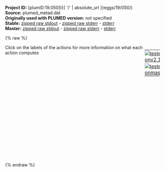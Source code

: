 **Project ID:** [plumID:19.050]({{ '/' | absolute_url }}eggs/19/050/)  
**Source:** plumed_metad.dat  
**Originally used with PLUMED version:** not specified  
**Stable:** [zipped raw stdout](plumed_metad.dat.plumed.stdout.txt.zip) - [zipped raw stderr](plumed_metad.dat.plumed.stderr.txt.zip) - [stderr](plumed_metad.dat.plumed.stderr)  
**Master:** [zipped raw stdout](plumed_metad.dat.plumed_master.stdout.txt.zip) - [zipped raw stderr](plumed_metad.dat.plumed_master.stderr.txt.zip) - [stderr](plumed_metad.dat.plumed_master.stderr)  

{% raw %}
<div style="width: 100%; float:left">
<div style="width: 90%; float:left" id="value_details_data/plumed_metad.dat"> Click on the labels of the actions for more information on what each action computes </div>
<div style="width: 10%; float:left"><table><tr><td style="padding:1px"><a href="plumed_metad.dat.plumed.stderr"><img src="https://img.shields.io/badge/v2.10-passing-green.svg" alt="tested onv2.10" /></a></td></tr><tr><td style="padding:1px"><a href="plumed_metad.dat.plumed_master.stderr"><img src="https://img.shields.io/badge/master-passing-green.svg" alt="tested onmaster" /></a></td></tr></table></div></div>
<pre style="width=97%;">
<span style="color:blue" class="comment"># The two lines below instruct PLUMED to calculate the distance between</span>
<span style="color:blue" class="comment"># the adsorbate and the isosurface.  Notice how, as discussed in the main text,</span>
<span style="color:blue" class="comment"># only a subset of the atoms in the membrane are used when we calculate the</span>
<span style="color:blue" class="comment"># density as this reduces the computational expense.</span>
<span id="data/plumed_metad.datdefcont_short"><b name="data/plumed_metad.datcont" onclick='showPath("data/plumed_metad.dat","data/plumed_metad.datcont","data/plumed_metad.datcont","black")'>cont</b><span style="display:none;" id="data/plumed_metad.datcont">The DISTANCE_FROM_CONTOUR action with label <b>cont</b> calculates the following quantities:<table  align="center" frame="void" width="95%" cellpadding="5%"><tr><td width="5%"><b> Quantity </b>  </td><td width="5%"><b> Type </b>  </td><td><b> Description </b> </td></tr><tr><td width="5%">cont.thickness</td><td width="5%"><font color="black">scalar</font></td><td>the distance between the two contours on the line from the reference atom</td></tr><tr><td width="5%">cont.dist1</td><td width="5%"><font color="black">scalar</font></td><td>the distance between the reference atom and the nearest contour</td></tr><tr><td width="5%">cont.dist2</td><td width="5%"><font color="black">scalar</font></td><td>the distance between the reference atom and the other contour</td></tr><tr><td width="5%">cont.qdist</td><td width="5%"><font color="black">scalar</font></td><td>the differentiable (squared) distance between the two contours (see above)</td></tr></table></span>: <span class="plumedtooltip" style="color:green">DISTANCE_FROM_CONTOUR<span class="right">Calculate the perpendicular distance from a Willard-Chandler dividing surface. This action has <a class="toggler" href='javascript:;' onclick='toggleDisplay("data/plumed_metad.datdefcont");'>hidden defaults</a>. <a href="https://www.plumed.org/doc-master/user-doc/html/_d_i_s_t_a_n_c_e__f_r_o_m__c_o_n_t_o_u_r.html">More details</a><i></i></span></span> ...
  <span class="plumedtooltip">POSITIONS<span class="right">the positions of the atoms that we are calculating the contour from<i></i></span></span>=2-2400:12,10-2400:12 <span class="plumedtooltip">ATOM<span class="right">The atom whose perpendicular distance we are calculating from the contour<i></i></span></span>=2413 <span class="plumedtooltip">BANDWIDTH<span class="right">the bandwidths for kernel density esimtation<i></i></span></span>=3.0,3.0,3.0 <span class="plumedtooltip">DIR<span class="right">the direction perpendicular to the contour that you are looking for<i></i></span></span>=z <span class="plumedtooltip">CONTOUR<span class="right">the value we would like for the contour<i></i></span></span>=0.42
...
</span><span id="data/plumed_metad.datdefcont_long" style="display:none;"><b name="data/plumed_metad.datcont" onclick='showPath("data/plumed_metad.dat","data/plumed_metad.datcont","data/plumed_metad.datcont","black")'>cont</b>: <span class="plumedtooltip" style="color:green">DISTANCE_FROM_CONTOUR<span class="right">Calculate the perpendicular distance from a Willard-Chandler dividing surface. This action uses the <a class="toggler" href='javascript:;' onclick='toggleDisplay("data/plumed_metad.datdefcont");'>defaults shown here</a>. <a href="https://www.plumed.org/doc-master/user-doc/html/_d_i_s_t_a_n_c_e__f_r_o_m__c_o_n_t_o_u_r.html">More details</a><i></i></span></span> ...
  <span class="plumedtooltip">POSITIONS<span class="right">the positions of the atoms that we are calculating the contour from<i></i></span></span>=2-2400:12,10-2400:12 <span class="plumedtooltip">ATOM<span class="right">The atom whose perpendicular distance we are calculating from the contour<i></i></span></span>=2413 <span class="plumedtooltip">BANDWIDTH<span class="right">the bandwidths for kernel density esimtation<i></i></span></span>=3.0,3.0,3.0 <span class="plumedtooltip">DIR<span class="right">the direction perpendicular to the contour that you are looking for<i></i></span></span>=z <span class="plumedtooltip">CONTOUR<span class="right">the value we would like for the contour<i></i></span></span>=0.42
 <span class="plumedtooltip">KERNEL<span class="right"> the kernel function you are using<i></i></span></span>=GAUSSIAN <span class="plumedtooltip">CUTOFF<span class="right"> the cutoff at which to stop evaluating the kernel functions is set equal to sqrt(2*x)*bandwidth in each direction where x is this number<i></i></span></span>=6.25 <span class="plumedtooltip">TOLERANCE<span class="right"> this parameter is used to manage periodic boundary conditions<i></i></span></span>=0.1
...
</span><span style="color:blue" class="comment"># This command instructs PLUMED to construct a metadynamics bias that is a</span>
<span style="color:blue" class="comment"># function of the CV that is used in the main text.  In order to reduce the</span>
<span style="color:blue" class="comment"># computational expense this bias is stored on a grid.  Furthermore, adaptive</span>
<span style="color:blue" class="comment"># hills are used to ensure faster convergence of the final free energy surface</span>
<span id="data/plumed_metad.datdefmm_short"><b name="data/plumed_metad.datmm" onclick='showPath("data/plumed_metad.dat","data/plumed_metad.datmm","data/plumed_metad.datmm","black")'>mm</b><span style="display:none;" id="data/plumed_metad.datmm">The METAD action with label <b>mm</b> calculates the following quantities:<table  align="center" frame="void" width="95%" cellpadding="5%"><tr><td width="5%"><b> Quantity </b>  </td><td width="5%"><b> Type </b>  </td><td><b> Description </b> </td></tr><tr><td width="5%">mm.bias</td><td width="5%"><font color="black">scalar</font></td><td>the instantaneous value of the bias potential</td></tr></table></span>: <span class="plumedtooltip" style="color:green">METAD<span class="right">Used to performed metadynamics on one or more collective variables. This action has <a class="toggler" href='javascript:;' onclick='toggleDisplay("data/plumed_metad.datdefmm");'>hidden defaults</a>. <a href="https://www.plumed.org/doc-master/user-doc/html/_m_e_t_a_d.html">More details</a><i></i></span></span> ...
  <span class="plumedtooltip">ARG<span class="right">the labels of the scalars on which the bias will act<i></i></span></span>=<b name="data/plumed_metad.datcont">cont.qdist</b> <span class="plumedtooltip">SIGMA<span class="right">the widths of the Gaussian hills<i></i></span></span>=0.5 <span class="plumedtooltip">HEIGHT<span class="right">the heights of the Gaussian hills<i></i></span></span>=1.3 <span class="plumedtooltip">PACE<span class="right">the frequency for hill addition<i></i></span></span>=100 <span class="plumedtooltip">BIASFACTOR<span class="right">use well tempered metadynamics and use this bias factor<i></i></span></span>=25 <span class="plumedtooltip">TEMP<span class="right">the system temperature - this is only needed if you are doing well-tempered metadynamics<i></i></span></span>=325
  <span class="plumedtooltip">GRID_MIN<span class="right">the lower bounds for the grid<i></i></span></span>=-15.0 <span class="plumedtooltip">GRID_MAX<span class="right">the upper bounds for the grid<i></i></span></span>=100.0 <span class="plumedtooltip">GRID_BIN<span class="right">the number of bins for the grid<i></i></span></span>=115000
  <span class="plumedtooltip">ADAPTIVE<span class="right">use a geometric (=GEOM) or diffusion (=DIFF) based hills width scheme<i></i></span></span>=GEOM <span class="plumedtooltip">SIGMA_MIN<span class="right">the lower bounds for the sigmas (in CV units) when using adaptive hills<i></i></span></span>=0.05 <span class="plumedtooltip">SIGMA_MAX<span class="right">the upper bounds for the sigmas (in CV units) when using adaptive hills<i></i></span></span>=6.00
...
</span><span id="data/plumed_metad.datdefmm_long" style="display:none;"><b name="data/plumed_metad.datmm" onclick='showPath("data/plumed_metad.dat","data/plumed_metad.datmm","data/plumed_metad.datmm","black")'>mm</b>: <span class="plumedtooltip" style="color:green">METAD<span class="right">Used to performed metadynamics on one or more collective variables. This action uses the <a class="toggler" href='javascript:;' onclick='toggleDisplay("data/plumed_metad.datdefmm");'>defaults shown here</a>. <a href="https://www.plumed.org/doc-master/user-doc/html/_m_e_t_a_d.html">More details</a><i></i></span></span> ...
  <span class="plumedtooltip">ARG<span class="right">the labels of the scalars on which the bias will act<i></i></span></span>=<b name="data/plumed_metad.datcont">cont.qdist</b> <span class="plumedtooltip">SIGMA<span class="right">the widths of the Gaussian hills<i></i></span></span>=0.5 <span class="plumedtooltip">HEIGHT<span class="right">the heights of the Gaussian hills<i></i></span></span>=1.3 <span class="plumedtooltip">PACE<span class="right">the frequency for hill addition<i></i></span></span>=100 <span class="plumedtooltip">BIASFACTOR<span class="right">use well tempered metadynamics and use this bias factor<i></i></span></span>=25 <span class="plumedtooltip">TEMP<span class="right">the system temperature - this is only needed if you are doing well-tempered metadynamics<i></i></span></span>=325
  <span class="plumedtooltip">GRID_MIN<span class="right">the lower bounds for the grid<i></i></span></span>=-15.0 <span class="plumedtooltip">GRID_MAX<span class="right">the upper bounds for the grid<i></i></span></span>=100.0 <span class="plumedtooltip">GRID_BIN<span class="right">the number of bins for the grid<i></i></span></span>=115000
  <span class="plumedtooltip">ADAPTIVE<span class="right">use a geometric (=GEOM) or diffusion (=DIFF) based hills width scheme<i></i></span></span>=GEOM <span class="plumedtooltip">SIGMA_MIN<span class="right">the lower bounds for the sigmas (in CV units) when using adaptive hills<i></i></span></span>=0.05 <span class="plumedtooltip">SIGMA_MAX<span class="right">the upper bounds for the sigmas (in CV units) when using adaptive hills<i></i></span></span>=6.00
 <span class="plumedtooltip">FILE<span class="right"> a file in which the list of added hills is stored<i></i></span></span>=HILLS
...
</span><span style="color:blue" class="comment"># This command instructs PLUMED to add a restraint that prevents the collective</span>
<span style="color:blue" class="comment"># variable from taking high values. This restraint thus prevents the adsorbate</span>
<span style="color:blue" class="comment"># from moving too far from the membrane surface.</span>
<b name="data/plumed_metad.datuwall" onclick='showPath("data/plumed_metad.dat","data/plumed_metad.datuwall","data/plumed_metad.datuwall","black")'>uwall</b><span style="display:none;" id="data/plumed_metad.datuwall">The UPPER_WALLS action with label <b>uwall</b> calculates the following quantities:<table  align="center" frame="void" width="95%" cellpadding="5%"><tr><td width="5%"><b> Quantity </b>  </td><td width="5%"><b> Type </b>  </td><td><b> Description </b> </td></tr><tr><td width="5%">uwall.bias</td><td width="5%"><font color="black">scalar</font></td><td>the instantaneous value of the bias potential</td></tr><tr><td width="5%">uwall.force2</td><td width="5%"><font color="black">scalar</font></td><td>the instantaneous value of the squared force due to this bias potential</td></tr></table></span>: <span class="plumedtooltip" style="color:green">UPPER_WALLS<span class="right">Defines a wall for the value of one or more collective variables, <a href="https://www.plumed.org/doc-master/user-doc/html/_u_p_p_e_r__w_a_l_l_s.html" style="color:green">More details</a><i></i></span></span> <span class="plumedtooltip">ARG<span class="right">the arguments on which the bias is acting<i></i></span></span>=<b name="data/plumed_metad.datcont">cont.qdist</b> <span class="plumedtooltip">AT<span class="right">the positions of the wall<i></i></span></span>=50.0 <span class="plumedtooltip">KAPPA<span class="right">the force constant for the wall<i></i></span></span>=1.0 <span class="plumedtooltip">EXP<span class="right"> the powers for the walls<i></i></span></span>=2
<span style="color:blue" class="comment"># This command prints the value of the collective variable and the metadynamics</span>
<span style="color:blue" class="comment"># bias to a file called colvar</span>
<span class="plumedtooltip" style="color:green">PRINT<span class="right">Print quantities to a file. <a href="https://www.plumed.org/doc-master/user-doc/html/_p_r_i_n_t.html" style="color:green">More details</a><i></i></span></span> <span class="plumedtooltip">ARG<span class="right">the labels of the values that you would like to print to the file<i></i></span></span>=<b name="data/plumed_metad.datcont">cont.*</b>,<b name="data/plumed_metad.datmm">mm.*</b> <span class="plumedtooltip">STRIDE<span class="right"> the frequency with which the quantities of interest should be output<i></i></span></span>=20 <span class="plumedtooltip">FILE<span class="right">the name of the file on which to output these quantities<i></i></span></span>=colvar
</pre>
{% endraw %}
